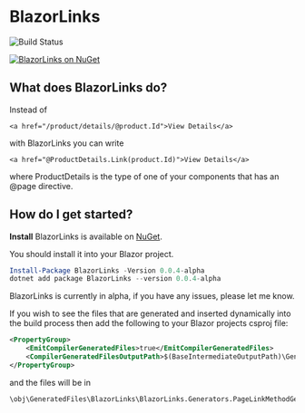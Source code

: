 # BlazorLinks

![Build Status](https://github.com/MarkFl12/BlazorLinks/workflows/Build%20and%20Test%20on%20main/badge.svg)

[![BlazorLinks on NuGet](https://img.shields.io/nuget/v/BlazorLinks.svg)](https://www.nuget.org/packages/BlazorLinks/) 

## What does BlazorLinks do?

Instead of

````cshtml
<a href="/product/details/@product.Id">View Details</a>
````

with BlazorLinks you can write

````cshtml
<a href="@ProductDetails.Link(product.Id)">View Details</a>
````

where ProductDetails is the type of one of your components that has an @page directive.

## How do I get started?

**Install** BlazorLinks is available on [NuGet](https://www.nuget.org/packages/BlazorLinks/).

You should install it into your Blazor project.

````powershell
Install-Package BlazorLinks -Version 0.0.4-alpha
dotnet add package BlazorLinks --version 0.0.4-alpha
````

BlazorLinks is currently in alpha, if you have any issues, please let me know.

If you wish to see the files that are generated and inserted dynamically into the build process then add the following to your Blazor projects csproj file:
````xml
<PropertyGroup>
    <EmitCompilerGeneratedFiles>true</EmitCompilerGeneratedFiles>
    <CompilerGeneratedFilesOutputPath>$(BaseIntermediateOutputPath)\GeneratedFiles</CompilerGeneratedFilesOutputPath>
</PropertyGroup>
````

and the files will be in

````
\obj\GeneratedFiles\BlazorLinks\BlazorLinks.Generators.PageLinkMethodGenerator
````
